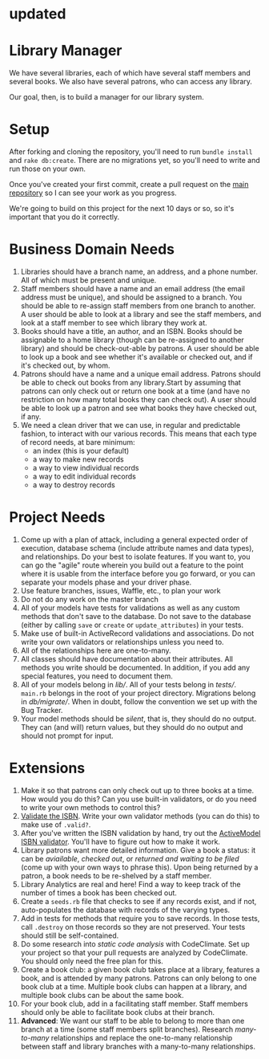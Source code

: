 # updated

# Library Manager

We have several libraries, each of which have several staff members and
several books. We also have several patrons, who can access any library.

Our goal, then, is to build a manager for our library system.

# Setup

After forking and cloning the repository, you'll need to run `bundle install`
and `rake db:create`.  There are no migrations yet, so you'll need to write and
run those on your own.

Once you've created your first commit, create a pull request on the [main
repository](https://github.com/star-city-code-school/week-03-library-project) so
I can see your work as you progress.

We're going to build on this project for the next 10 days or so, so it's
important that you do it correctly.

# Business Domain Needs

1. Libraries should have a branch name, an address, and a phone number. All of
   which must be present and unique.
2. Staff members should have a name and an email address (the email address must
   be unique), and should be assigned to a branch. You should be able to
   re-assign staff members from one branch to another. A user should be able to
   look at a library and see the staff members, and look at a staff member to see
   which library they work at.
3. Books should have a title, an author, and an ISBN. Books should be assignable
   to a home library (though can be re-assigned to another library) and should
   be check-out-able by patrons. A user should be able to look up a book and see
   whether it's available or checked out, and if it's checked out, by whom.
4. Patrons should have a name and a unique email address. Patrons should be able
   to check out books from any library.Start by assuming that patrons can only
   check out or return one book at a time (and have no restriction on how many
   total books they can check out). A user should be able to look up a patron
   and see what books they have checked out, if any.
5. We need a clean driver that we can use, in regular and predictable fashion,
   to interact with our various records. This means that each type of record
   needs, at bare minimum:
   + an index (this is your default)
   + a way to make new records
   + a way to view individual records
   + a way to edit individual records
   + a way to destroy records

# Project Needs

1. Come up with a plan of attack, including a general expected order of
   execution, database schema (include attribute names and data types), and
   relationships. Do your best to isolate features. If you want to, you can go
   the "agile" route wherein you build out a feature to the point where it is
   usable from the interface before you go forward, or you can separate your
   models phase and your driver phase.
2. Use feature branches, issues, Waffle, etc., to plan your work
3. Do not do any work on the master branch
4. All of your models have tests for validations as well as any custom methods
   that don't save to the database. Do not save to the database (either by
   calling `save` or `create` or `update_attributes`) in your tests.
5. Make use of built-in ActiveRecord validations and associations. Do not write
   your own validators or relationships unless you need to.
6. All of the relationships here are one-to-many.
7. All classes should have documentation about their attributes. All methods you
   write should be documented. In addition, if you add any special features, you
   need to document them.
8. All of your models belong in _lib/_. All of your tests belong in _tests/_.
   `main.rb` belongs in the root of your project directory. Migrations belong in
   _db/migrate/_. When in doubt, follow the convention we set up with the Bug
   Tracker.
9. Your model methods should be *silent*, that is, they should do no output.
   They can (and will) return values, but they should do no output and should
   not prompt for input.

# Extensions

1. Make it so that patrons can only check out up to three books at a time. How
   would you do this? Can you use built-in validators, or do you need to write
   your own methods to control this?
2. [Validate the
   ISBN](https://en.wikipedia.org/wiki/International_Standard_Book_Number#ISBN-13_check_digit_calculation).
   Write your own validator methods (you can do this) to make use of `.valid?`.
3. After you've written the ISBN validation by hand, try out the [ActiveModel
   ISBN validator](https://github.com/zapnap/isbn_validation). You'll have to
   figure out how to make it work.
3. Library patrons want more detailed information. Give a book a status: it can
   be *aviailable*, *checked out*, or *returned and waiting to be filed* (come
   up with your own ways to phrase this). Upon being returned by a patron, a
   book needs to be re-shelved by a staff member.
4. Library Analytics are real and here! Find a way to keep track of the number
   of times a book has been checked out.
5. Create a `seeds.rb` file that checks to see if any records exist, and if not,
   auto-populates the database with records of the varying types.
6. Add in tests for methods that require you to save records. In those tests,
   call `.destroy` on those records so they are not preserved. Your tests should
   still be self-contained.
7. Do some research into *static code analysis* with CodeClimate. Set up your
   project so that your pull requests are analyzed by CodeClimate. You should
   only need the free plan for this.
8. Create a book club: a given book club takes place at a library, features a
   book, and is attended by many patrons. Patrons can only belong to one book
   club at a time. Multiple book clubs can happen at a library, and multiple
   book clubs can be about the same book.
9. For your book club, add in a facilitating staff member. Staff members should
   only be able to facilitate book clubs at their branch.
10. **Advanced**: We want our staff to be able to belong to more than one branch
    at a time (some staff members split branches). Research *many-to-many*
    relationships and replace the one-to-many relationship between staff and
    library branches with a many-to-many relationships.

